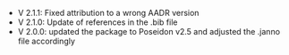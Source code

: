 - V 2.1.1: Fixed attribution to a wrong AADR version
- V 2.1.0: Update of references in the .bib file
- V 2.0.0: updated the package to Poseidon v2.5 and adjusted the .janno file accordingly
